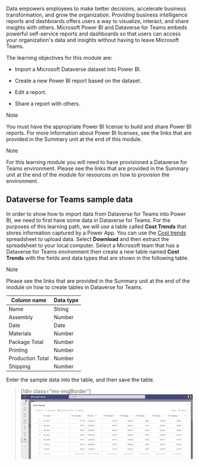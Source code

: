Data empowers employees to make better decisions, accelerate business transformation, and grow the organization. Providing business intelligence reports and dashboards offers users a way to visualize, interact, and share insights with others. Microsoft Power BI and Dataverse for Teams embeds powerful self-service reports and dashboards so that users can access your organization's data and insights without having to leave Microsoft Teams.

The learning objectives for this module are:

- Import a Microsoft Dataverse dataset into Power BI.

- Create a new Power BI report based on the dataset.

- Edit a report.

- Share a report with others.

> [!NOTE]
> You must have the appropriate Power BI license to build and share Power BI reports. For more information about Power BI licenses, see the links that are provided in the Summary unit at the end of this module.

> [!Note]
> For this learning module you will need to have provisioned a Dataverse for Teams environment. Please see the links that are provided in the Summary unit at the end of the module for resources on how to provision the environment.

## Dataverse for Teams sample data

In order to show how to import data from Dataverse for Teams into Power BI, we need to first have some data in Dataverse for Teams. For the purposes of this learning path, we will use a table called **Cost Trends** that stores information captured by a Power App. You can use the [Cost trends](https://github.com/MicrosoftDocs/mslearn-developer-tools-power-platform/raw/master/power-apps/dataverse-power-bi/CostTrends.zip) spreadsheet to upload data. Select **Download** and then extract the spreadsheet to your local computer. Select a Microsoft team that has a Dataverse for Teams environment then create a new table named **Cost Trends** with the fields and data types that are shown in the following table.

> [!NOTE]
> Please see the links that are provided in the Summary unit at the end of the module on how to create tables in Dataverse for Teams.

| Column name | Data type |
|-------------|-----------|
| Name | String |
| Assembly | Number |
| Date | Date |
| Materials | Number |
| Package Total | Number |
| Printing | Number |
| Production Total | Number |
| Shipping | Number |

Enter the sample data into the table, and then save the table.

> [!div class="mx-imgBorder"]
> [![Screenshot of the Cost Trends dialog box with seven rows of data added.](../media/image-1.png)](../media/image-1.png#lightbox)
